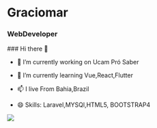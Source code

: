 <h1>Graciomar</h1>
<h3>WebDeveloper</h3>
### Hi there 👋

- 🔭 I’m currently working on Ucam Pró Saber

- 🌱 I’m currently learning Vue,React,Flutter

- 📫 I live From Bahia,Brazil

- 😄 Skills: Laravel,MYSQl,HTML5, BOOTSTRAP4

<img src="http://www.graciomar.com.br/images/exception.png" widht="100">

<!--
**graciomar/graciomar** is a ✨ _special_ ✨ repository because its `README.md` (this file) appears on your GitHub profile.

Here are some ideas to get you started:

- 🔭 I’m currently working on ...
- 🌱 I’m currently learning ...
- 👯 I’m looking to collaborate on ...
- 🤔 I’m looking for help with ...
- 💬 Ask me about ...
- 📫 How to reach me: ...
- 😄 Pronouns: ...
- ⚡ Fun fact: ...
-->
